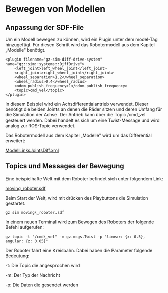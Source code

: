 # Bewegen von Modellen

## Anpassung der SDF-File

Um ein Modell bewegen zu können, wird ein Plugin unter dem model-Tag hinzugefügt. Für diesen Schritt wird das Robotermodell aus dem Kapitel „Modelle" benötigt.
```
<plugin filename="gz-sim-diff-drive-system" name="gz::sim::systems::DiffDrive">
    <left_joint>left_wheel_joint</left_joint>
    <right_joint>right_wheel_joint</right_joint>
    <wheel_separation>1.2</wheel_separation>
    <wheel_radius>0.4</wheel_radius>
    <odom_publish_frequency>1</odom_publish_frequency>
    <topic>cmd_vel</topic>
</plugin>

```

In diesem Beispiel wird ein Achsdifferentialantrieb verwendet. Dieser benötigt die beiden Joints an denen die Räder sitzen und deren Umfang für die Simulation der Achse. Der Antrieb kann über die Topic /cmd\_vel gesteuert werden. Dabei handelt es sich um eine Twist-Message und wird analog zur ROS-Topic verwendet.

Das Robotermodell aus dem Kapitel „Modelle" wird um das Differential erweitert:

[ModellLinksJointsDiff.xml](../snippets/ModellLinksJointsDiff.xml)

## Topics und Messages der Bewegung

Eine beispielhafte Welt mit dem Roboter befindet sich unter folgendem Link:

[moving\_roboter.sdf](../demo_worlds/moving_roboter.sdf)

Beim Start der Welt, wird mit drücken des Playbuttons die Simulation gestartet.
```
gz sim moving\_roboter.sdf
```

In einem neuen Terminal wird zum Bewegen des Roboters der folgende Befehl aufgerufen:
```
gz topic -t "/cmd\_vel" -m gz.msgs.Twist -p "linear: {x: 0.5}, angular: {z: 0.05}"
```

Der Roboter fährt eine Kreisbahn. Dabei haben die Parameter folgende Bedeutung:

-t: Die Topic die angesprochen wird

-m: Der Typ der Nachricht

-p: Die Daten die gesendet werden